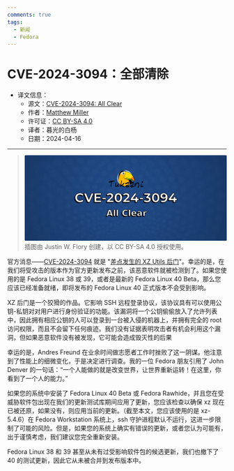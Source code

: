 ```yaml
---
comments: true
tags:
  - 新闻
  - Fedora
---
```


# CVE-2024-3094：全部清除

- 译文信息：
    - 源文：[CVE-2024-3094: All Clear](https://fedoramagazine.org/cve-2024-3094-all-clear/)
    - 作者：[Matthew Miller](https://fedoramagazine.org/author/mattdm/)
    - 许可证：[CC BY-SA 4.0](https://creativecommons.org/licenses/by-sa/4.0/)
    - 译者：暮光的白杨
    - 日期：2024-04-16

----

> ![](./images/2024-04/cve-2024-3094-all-clear-1024x433.jpg)  
> 插图由 Justin W. Flory 创建，以 CC BY-SA 4.0 授权使用。

官方消息——[CVE-2024-3094] 就是 "[差点发生的 XZ Utils 后门][link]"。幸运的是，在我们将受攻击的版本作为官方更新发布之前，该恶意软件就被检测到了。如果您使用的是 Fedora Linux 38 或 39，或者是最新的 Fedora Linux 40 Beta，那么您应该已经准备就绪，即将发布的 Fedora Linux 40 正式版本不会受到影响。

[CVE-2024-3094]: https://nvd.nist.gov/vuln/detail/CVE-2024-3094
[link]: https://www.schneier.com/blog/archives/2024/04/backdoor-in-xz-utils-that-almost-happened.html

XZ 后门是一个狡猾的作品。它影响 SSH 远程登录协议，该协议具有可以使用公钥-私钥对对用户进行身份验证的功能。该漏洞将一个公钥偷偷放入了允许列表中，因此拥有相应公钥的人可以登录到一台被入侵的机器上，并拥有完全的 root 访问权限，而且不会留下任何痕迹。我们没有证据表明攻击者有机会利用这个漏洞，但如果恶意软件没有被发现，它可能会造成毁灭性的后果

幸运的是，Andres Freund 在业余时间做志愿者工作时挫败了这一阴谋。他注意到了性能上的细微变化，于是决定进行调查。我的一位 Fedora 朋友引用了 John Denver 的一句话：“一个人能做的就是改变世界，让世界重新运转！在这里，你看到了一个人的能力。”

如果您的系统中安装了 Fedora Linux 40 Beta 或 Fedora Rawhide，并且您在受威胁软件包出现在我们的更新测试库期间应用了更新，您应该检查以确保 xz 现在已被还原，如果没有，则应用当前的更新。（截至本文，您应该使用的是 xz-5.4.6）在 Fedora Workstation 系统上，ssh 守护进程默认不运行，这进一步限制了可能的风险。但是，如果您的系统上确实有错误的更新，或者您认为可能有，出于谨慎考虑，我们建议您完全重新安装。

Fedora Linux 38 和 39 甚至从未有过受影响软件包的候选更新，我们也撤下了 40 的测试更新，因此它从未被合并到发布版本中。
